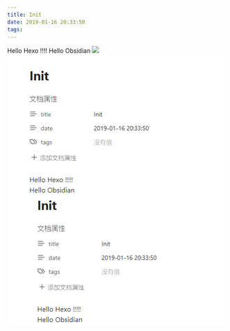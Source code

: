 ```yaml
---
title: Init
date: 2019-01-16 20:33:50
tags:
---
```

Hello Hexo !!!!
Hello Obsidian
![](image-20240717174819988.png)
![](Init/image-20240717181245848.png)














